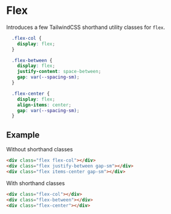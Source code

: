 # Flex
Introduces a few TailwindCSS shorthand utility classes for `flex`.

```css
  .flex-col {
    display: flex;
  }

  .flex-between {
    display: flex;
    justify-content: space-between;
    gap: var(--spacing-sm);
  }

  .flex-center {
    display: flex;
    align-items: center;
    gap: var(--spacing-sm);
  }
```

## Example
Without shorthand classes
```html
<div class="flex flex-col"></div>
<div class="flex justify-between gap-sm"></div>
<div class="flex items-center gap-sm"></div>
```

With shorthand classes
```html
<div class="flex-col"></div>
<div class="flex-between"></div>
<div class="flex-center"></div>
```
